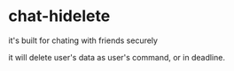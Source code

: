 # chat-hidelete
it's built for chating with friends securely

it will delete user's data as user's command, or in deadline.
